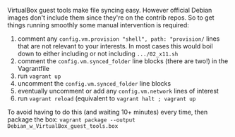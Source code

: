 VirtualBox guest tools make file syncing easy.
However official Debian images don't include them since they're on the contrib repos.
So to get things running smoothly some manual intervention is required:
1. comment any `config.vm.provision "shell", path: "provision/` lines that are not relevant to your interests. In most cases this would boil down to either including or not including `.../02_x11.sh`
1. comment the `config.vm.synced_folder` line blocks (there are two!) in the Vagrantfile
1. run `vagrant up`
1. uncomment the `config.vm.synced_folder` line blocks
1. eventually uncomment or add any `config.vm.network` lines of interest
1. run `vagrant reload` (equivalent to `vagrant halt ; vagrant up`

To avoid having to do this (and waiting 10+ minutes) every time, then package the box:
`vagrant package --output Debian_w_VirtualBox_guest_tools.box`

